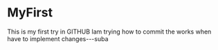 # MyFirst
This is my first try in GITHUB
Iam trying how to commit the works when have to implement changes---suba
